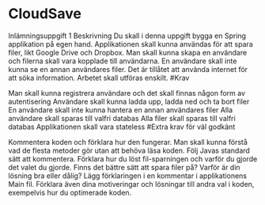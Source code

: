 # CloudSave
Inlämningsuppgift 1
Beskrivning
Du skall i denna uppgift bygga en Spring applikation på egen hand. Applikationen skall kunna
användas för att spara filer, likt Google Drive och Dropbox. Man skall kunna skapa en användare och
filerna skall vara kopplade till användarna. En användare skall inte kunna se en annan användares
filer.
Det är tillåtet att använda internet för att söka information. Arbetet skall utföras enskilt.
#Krav

Man skall kunna registrera användare och det skall finnas någon form av autentisering
Användare skall kunna ladda upp, ladda ned och ta bort filer
En användare skall inte kunna hantera en annan användares filer
Alla användare skall sparas till valfri databas
Alla filer skall sparas till valfri databas
Applikationen skall vara stateless
#Extra krav för väl godkänt

Kommentera koden och förklara hur den fungerar. Man skall kunna förstå vad de flesta
metoder gör utan att behöva läsa koden. Följ Javas standard sätt att kommentera.
Förklara hur du löst fil-sparningen och varför du gjorde det valet du gjorde. Finns det bättre
sätt att spara filer på? Varför är din lösning bra eller dålig? Lägg förklaringen i en kommentar
i applikationens Main fil.
Förklara även dina motiveringar och lösningar till andra val i koden, exempelvis hur du
optimerade koden.

